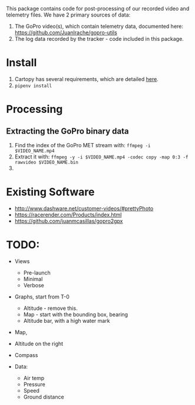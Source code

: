 This package contains code for post-processing of our recorded video and telemetry files. We have 2 primary sources of data:
1. The GoPro video(s), which contain telemetry data, documented here: https://github.com/JuanIrache/gopro-utils
2. The log data recorded by the tracker - code included in this package.

# Install

1. Cartopy has several requirements, which are detailed [here](https://scitools.org.uk/cartopy/docs/latest/installing.html#installing).
1. `pipenv install`

# Processing

## Extracting the GoPro binary data

1. Find the index of the GoPro MET stream with: `ffmpeg -i $VIDEO_NAME.mp4`
1. Extract it with: `ffmpeg -y -i $VIDEO_NAME.mp4 -codec copy -map 0:3 -f rawvideo $VIDEO_NAME.bin`
1. 

# Existing Software
* http://www.dashware.net/customer-videos/#prettyPhoto
* https://racerender.com/Products/index.html
* https://github.com/juanmcasillas/gopro2gpx

# TODO:

* Views
  * Pre-launch
  * Minimal
  * Verbose

* Graphs, start from T-0
  * Altitude - remove this.
  * Map - start with the bounding box, bearing
  * Altitude bar, with a high water mark

* Map, 
* Altitude on the right
* Compass
* Data:
  * Air temp
  * Pressure
  * Speed
  * Ground distance
